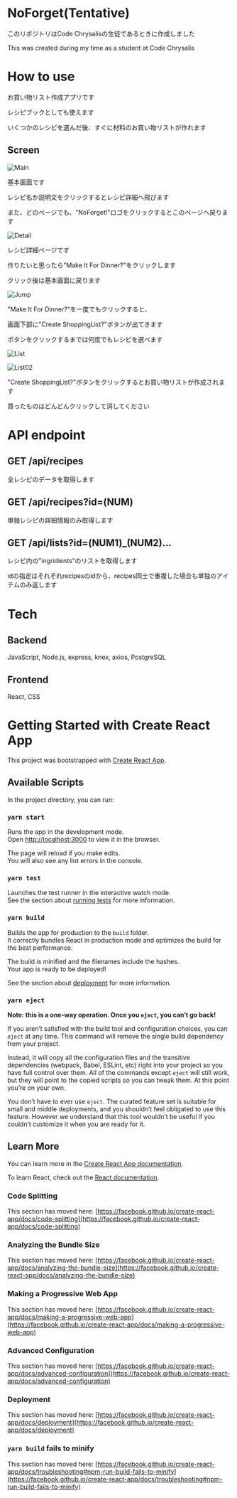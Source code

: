 # NoForget(Tentative)
このリポジトリはCode Chrysalisの生徒であるときに作成しました

This was created during my time as a student at Code Chrysalis

# How to use

お買い物リスト作成アプリです

レシピブックとしても使えます

いくつかのレシピを選んだ後、すぐに材料のお買い物リストが作れます

## Screen

![Main](./img/screen01.png)

基本画面です

レシピ名か説明文をクリックするとレシピ詳細へ飛びます

また、どのページでも、"NoForget!"ロゴをクリックするとこのページへ戻ります

![Detail](./img/screen02.png)

レシピ詳細ページです

作りたいと思ったら"Make It For Dinner?"をクリックします

クリック後は基本画面に戻ります

![Jump](./img/screen03.png)

"Make It For Dinner?"を一度でもクリックすると、

画面下部に"Create ShoppingList?"ボタンが出てきます

ボタンをクリックするまでは何度でもレシピを選べます

![List](./img/screen04.png)

![List02](./img/screen05.png)

"Create ShoppingList?"ボタンをクリックするとお買い物リストが作成されます

買ったものはどんどんクリックして消してください


# API endpoint

## GET /api/recipes
全レシピのデータを取得します

## GET /api/recipes?id=(NUM)
単独レシピの詳細情報のみ取得します

## GET /api/lists?id=(NUM1)_(NUM2)...
レシピ内の"ingridients"のリストを取得します

idの指定はそれぞれrecipesのidから、recipes同士で重複した場合も単独のアイテムのみ返します

# Tech

## Backend
JavaScript, Node.js, express, knex, axios, PostgreSQL

## Frontend
React, CSS



# Getting Started with Create React App

This project was bootstrapped with [Create React App](https://github.com/facebook/create-react-app).

## Available Scripts

In the project directory, you can run:

### `yarn start`

Runs the app in the development mode.\
Open [http://localhost:3000](http://localhost:3000) to view it in the browser.

The page will reload if you make edits.\
You will also see any lint errors in the console.

### `yarn test`

Launches the test runner in the interactive watch mode.\
See the section about [running tests](https://facebook.github.io/create-react-app/docs/running-tests) for more information.

### `yarn build`

Builds the app for production to the `build` folder.\
It correctly bundles React in production mode and optimizes the build for the best performance.

The build is minified and the filenames include the hashes.\
Your app is ready to be deployed!

See the section about [deployment](https://facebook.github.io/create-react-app/docs/deployment) for more information.

### `yarn eject`

**Note: this is a one-way operation. Once you `eject`, you can’t go back!**

If you aren’t satisfied with the build tool and configuration choices, you can `eject` at any time. This command will remove the single build dependency from your project.

Instead, it will copy all the configuration files and the transitive dependencies (webpack, Babel, ESLint, etc) right into your project so you have full control over them. All of the commands except `eject` will still work, but they will point to the copied scripts so you can tweak them. At this point you’re on your own.

You don’t have to ever use `eject`. The curated feature set is suitable for small and middle deployments, and you shouldn’t feel obligated to use this feature. However we understand that this tool wouldn’t be useful if you couldn’t customize it when you are ready for it.

## Learn More

You can learn more in the [Create React App documentation](https://facebook.github.io/create-react-app/docs/getting-started).

To learn React, check out the [React documentation](https://reactjs.org/).

### Code Splitting

This section has moved here: [https://facebook.github.io/create-react-app/docs/code-splitting](https://facebook.github.io/create-react-app/docs/code-splitting)

### Analyzing the Bundle Size

This section has moved here: [https://facebook.github.io/create-react-app/docs/analyzing-the-bundle-size](https://facebook.github.io/create-react-app/docs/analyzing-the-bundle-size)

### Making a Progressive Web App

This section has moved here: [https://facebook.github.io/create-react-app/docs/making-a-progressive-web-app](https://facebook.github.io/create-react-app/docs/making-a-progressive-web-app)

### Advanced Configuration

This section has moved here: [https://facebook.github.io/create-react-app/docs/advanced-configuration](https://facebook.github.io/create-react-app/docs/advanced-configuration)

### Deployment

This section has moved here: [https://facebook.github.io/create-react-app/docs/deployment](https://facebook.github.io/create-react-app/docs/deployment)

### `yarn build` fails to minify

This section has moved here: [https://facebook.github.io/create-react-app/docs/troubleshooting#npm-run-build-fails-to-minify](https://facebook.github.io/create-react-app/docs/troubleshooting#npm-run-build-fails-to-minify)
